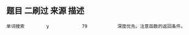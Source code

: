 ##     题目       二刷过        来源         描述 

    单词搜索        y            79           深度优先，注意函数的返回条件。

